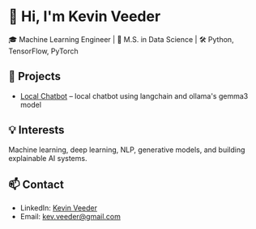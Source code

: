 # 👋 Hi, I'm Kevin Veeder

🎓 Machine Learning Engineer | 🧠 M.S. in Data Science | 🛠️ Python, TensorFlow, PyTorch

## 🚀 Projects
- [Local Chatbot](https://github.com/kevinveeder/ollama-chatbot) – local chatbot using langchain and ollama's gemma3 model


## 💡 Interests
Machine learning, deep learning, NLP, generative models, and building explainable AI systems. 

## 📫 Contact
- LinkedIn: [Kevin Veeder](https://www.linkedin.com/in/kevinadrianveeder/)
- Email: kev.veeder@gmail.com
